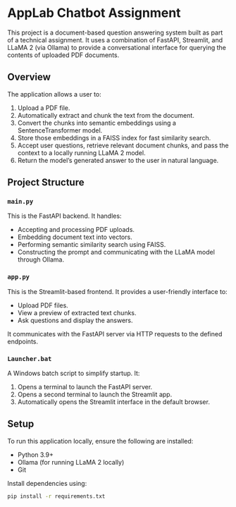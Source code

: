 # AppLab Chatbot Assignment

This project is a document-based question answering system built as part of a technical assignment. It uses a combination of FastAPI, Streamlit, and LLaMA 2 (via Ollama) to provide a conversational interface for querying the contents of uploaded PDF documents.

## Overview

The application allows a user to:

1. Upload a PDF file.
2. Automatically extract and chunk the text from the document.
3. Convert the chunks into semantic embeddings using a SentenceTransformer model.
4. Store those embeddings in a FAISS index for fast similarity search.
5. Accept user questions, retrieve relevant document chunks, and pass the context to a locally running LLaMA 2 model.
6. Return the model’s generated answer to the user in natural language.

## Project Structure

### `main.py`
This is the FastAPI backend. It handles:

- Accepting and processing PDF uploads.
- Embedding document text into vectors.
- Performing semantic similarity search using FAISS.
- Constructing the prompt and communicating with the LLaMA model through Ollama.

### `app.py`
This is the Streamlit-based frontend. It provides a user-friendly interface to:

- Upload PDF files.
- View a preview of extracted text chunks.
- Ask questions and display the answers.

It communicates with the FastAPI server via HTTP requests to the defined endpoints.

### `Launcher.bat`
A Windows batch script to simplify startup. It:

1. Opens a terminal to launch the FastAPI server.
2. Opens a second terminal to launch the Streamlit app.
3. Automatically opens the Streamlit interface in the default browser.

## Setup

To run this application locally, ensure the following are installed:

- Python 3.9+
- Ollama (for running LLaMA 2 locally)
- Git

Install dependencies using:

```bash
pip install -r requirements.txt
